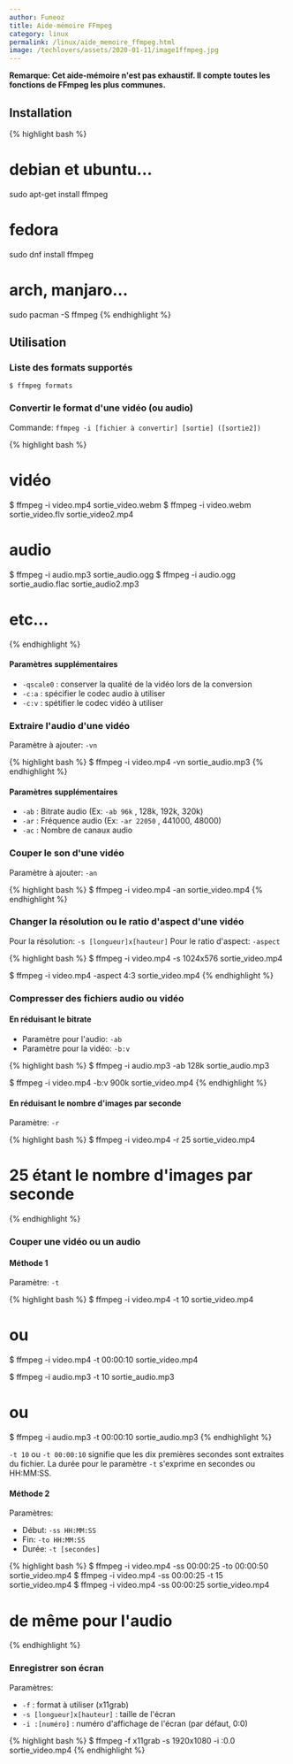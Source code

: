 ```yaml
---
author: Funeoz
title: Aide-mémoire FFmpeg
category: linux
permalink: /linux/aide_memoire_ffmpeg.html
image: /techlovers/assets/2020-01-11/image1ffmpeg.jpg
---
```


**Remarque: Cet aide-mémoire n'est pas exhaustif. Il compte toutes les fonctions de FFmpeg les plus communes.**

## Installation

{% highlight bash %}
# debian et ubuntu...
sudo apt-get install ffmpeg
# fedora
sudo dnf install ffmpeg
# arch, manjaro...
sudo pacman -S ffmpeg
{% endhighlight %}

## Utilisation

### Liste des formats supportés

```$ ffmpeg formats```

### Convertir le format d'une vidéo (ou audio)

Commande: ```ffmpeg -i [fichier à convertir] [sortie] ([sortie2])```

{% highlight bash %}
# vidéo
$ ffmpeg -i video.mp4 sortie_video.webm
$ ffmpeg -i video.webm sortie_video.flv sortie_video2.mp4

# audio
$ ffmpeg -i audio.mp3 sortie_audio.ogg
$ ffmpeg -i audio.ogg sortie_audio.flac sortie_audio2.mp3
# etc... 
{% endhighlight %}

#### Paramètres supplémentaires

- ```-qscale0``` : conserver la qualité de la vidéo lors de la conversion
- ```-c:a``` : spécifier le codec audio à utiliser
- ```-c:v``` : spétifier le codec vidéo à utiliser

### Extraire l'audio d'une vidéo

Paramètre à ajouter: ```-vn```

{% highlight bash %}
$ ffmpeg -i video.mp4 -vn sortie_audio.mp3
{% endhighlight %}

#### Paramètres supplémentaires

- ```-ab``` : Bitrate audio (Ex: ```-ab 96k``` , 128k, 192k, 320k)
- ```-ar``` : Fréquence audio (Ex: ```-ar 22050``` , 441000, 48000)
- ```-ac``` : Nombre de canaux audio

### Couper le son d'une vidéo

Paramètre à ajouter: ```-an```

{% highlight bash %}
$ ffmpeg -i video.mp4 -an sortie_video.mp4
{% endhighlight %}

### Changer la résolution ou le ratio d'aspect d'une vidéo 

Pour la résolution: ```-s [longueur]x[hauteur]```
Pour le ratio d'aspect: ```-aspect```

{% highlight bash %}
$ ffmpeg -i video.mp4 -s 1024x576 sortie_video.mp4

$ ffmpeg -i video.mp4 -aspect 4:3 sortie_video.mp4
{% endhighlight %}

### Compresser des fichiers audio ou vidéo

#### En réduisant le bitrate

- Paramètre pour l'audio: ```-ab```
- Paramètre pour la vidéo: ```-b:v```

{% highlight bash %}
$ ffmpeg -i audio.mp3 -ab 128k sortie_audio.mp3

$ ffmpeg -i video.mp4 -b:v 900k sortie_video.mp4
{% endhighlight %}

#### En réduisant le nombre d'images par seconde

Paramètre: ```-r```

{% highlight bash %}
$ ffmpeg -i video.mp4 -r 25 sortie_video.mp4
# 25 étant le nombre d'images par seconde
{% endhighlight %}

### Couper une vidéo ou un audio

#### Méthode 1

Paramètre: ```-t```

{% highlight bash %}
$ ffmpeg -i video.mp4 -t 10 sortie_video.mp4
# ou
$ ffmpeg -i video.mp4 -t 00:00:10 sortie_video.mp4

$ ffmpeg -i audio.mp3 -t 10 sortie_audio.mp3
# ou
$ ffmpeg -i audio.mp3 -t 00:00:10 sortie_audio.mp3
{% endhighlight %}

```-t 10``` ou ```-t 00:00:10``` signifie que les dix premières secondes sont extraites du fichier.
La durée pour le paramètre ```-t``` s'exprime en secondes ou HH:MM:SS.

#### Méthode 2

Paramètres: 
- Début: ```-ss HH:MM:SS```
- Fin: ```-to HH:MM:SS```
- Durée: ```-t [secondes]```

{% highlight bash %}
$ ffmpeg -i video.mp4 -ss 00:00:25 -to 00:00:50 sortie_video.mp4
$ ffmpeg -i video.mp4 -ss 00:00:25 -t 15 sortie_video.mp4
$ ffmpeg -i video.mp4 -ss 00:00:25 sortie_video.mp4

# de même pour l'audio
{% endhighlight %}

### Enregistrer son écran

Paramètres:

- ```-f``` : format à utiliser (x11grab)
- ```-s [longueur]x[hauteur]``` : taille de l'écran
- ```-i :[numéro]``` : numéro d'affichage de l'écran (par défaut, 0:0)

{% highlight bash %}
$ ffmpeg -f x11grab -s 1920x1080 -i :0.0 sortie_video.mp4
{% endhighlight %}




















